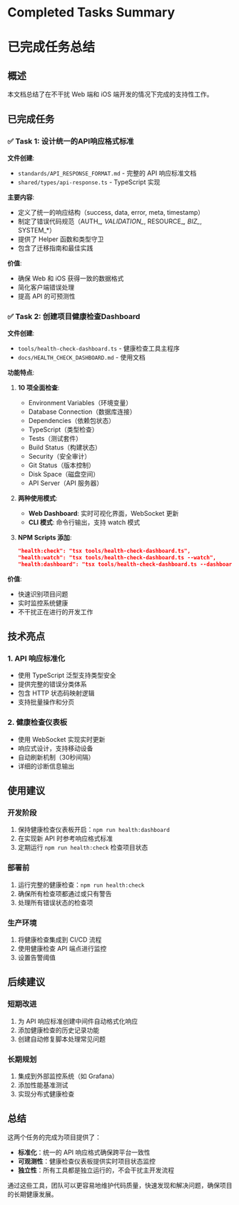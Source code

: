 # Completed Tasks Summary
# 已完成任务总结

## 概述
本文档总结了在不干扰 Web 端和 iOS 端开发的情况下完成的支持性工作。

## 已完成任务

### ✅ Task 1: 设计统一的API响应格式标准
**文件创建**:
- `standards/API_RESPONSE_FORMAT.md` - 完整的 API 响应标准文档
- `shared/types/api-response.ts` - TypeScript 实现

**主要内容**:
- 定义了统一的响应结构（success, data, error, meta, timestamp）
- 制定了错误代码规范（AUTH_*, VALIDATION_*, RESOURCE_*, BIZ_*, SYSTEM_*）
- 提供了 Helper 函数和类型守卫
- 包含了迁移指南和最佳实践

**价值**:
- 确保 Web 和 iOS 获得一致的数据格式
- 简化客户端错误处理
- 提高 API 的可预测性

### ✅ Task 2: 创建项目健康检查Dashboard
**文件创建**:
- `tools/health-check-dashboard.ts` - 健康检查工具主程序
- `docs/HEALTH_CHECK_DASHBOARD.md` - 使用文档

**功能特点**:
1. **10 项全面检查**:
   - Environment Variables（环境变量）
   - Database Connection（数据库连接）
   - Dependencies（依赖包状态）
   - TypeScript（类型检查）
   - Tests（测试套件）
   - Build Status（构建状态）
   - Security（安全审计）
   - Git Status（版本控制）
   - Disk Space（磁盘空间）
   - API Server（API 服务器）

2. **两种使用模式**:
   - **Web Dashboard**: 实时可视化界面，WebSocket 更新
   - **CLI 模式**: 命令行输出，支持 watch 模式

3. **NPM Scripts 添加**:
   ```json
   "health:check": "tsx tools/health-check-dashboard.ts",
   "health:watch": "tsx tools/health-check-dashboard.ts --watch",
   "health:dashboard": "tsx tools/health-check-dashboard.ts --dashboard"
   ```

**价值**:
- 快速识别项目问题
- 实时监控系统健康
- 不干扰正在进行的开发工作

## 技术亮点

### 1. API 响应标准化
- 使用 TypeScript 泛型支持类型安全
- 提供完整的错误分类体系
- 包含 HTTP 状态码映射逻辑
- 支持批量操作和分页

### 2. 健康检查仪表板
- 使用 WebSocket 实现实时更新
- 响应式设计，支持移动设备
- 自动刷新机制（30秒间隔）
- 详细的诊断信息输出

## 使用建议

### 开发阶段
1. 保持健康检查仪表板开启：`npm run health:dashboard`
2. 在实现新 API 时参考响应格式标准
3. 定期运行 `npm run health:check` 检查项目状态

### 部署前
1. 运行完整的健康检查：`npm run health:check`
2. 确保所有检查项都通过或只有警告
3. 处理所有错误状态的检查项

### 生产环境
1. 将健康检查集成到 CI/CD 流程
2. 使用健康检查 API 端点进行监控
3. 设置告警阈值

## 后续建议

### 短期改进
1. 为 API 响应标准创建中间件自动格式化响应
2. 添加健康检查的历史记录功能
3. 创建自动修复脚本处理常见问题

### 长期规划
1. 集成到外部监控系统（如 Grafana）
2. 添加性能基准测试
3. 实现分布式健康检查

## 总结

这两个任务的完成为项目提供了：
- **标准化**：统一的 API 响应格式确保跨平台一致性
- **可观测性**：健康检查仪表板提供实时项目状态监控
- **独立性**：所有工具都是独立运行的，不会干扰主开发流程

通过这些工具，团队可以更容易地维护代码质量，快速发现和解决问题，确保项目的长期健康发展。